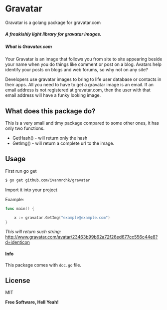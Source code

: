 # Gravatar



Gravatar is a golang package for gravatar.com
##### A freakishly light library for gravatar images. 

##### What is Gravatar.com
Your Gravatar is an image that follows you from site to site appearing beside your name when you do things like comment or post on a blog. Avatars help identify your posts on blogs and web forums, so why not on any site?

Developers use gravatar images to bring to life user database or contacts in their apps. All you need to have to get a gravatar image is an email. If an email address is not registered at gravatar.com, then the user with that email address will have a funky looking image.

## What does this package do?

This is a very small and timy package compared to some other ones, it has only two functions.
- GetHash() - will return only the hash  
- GetImg() - will return a complete url to the image.

## Usage
First run go get
```sh
$ go get github.com/ivanmrchk/gravatar
```
Import it into your project

Example:
```Go
func main() {

	x := gravatar.GetImg("example@example.com")
}
```
*This will return such string:* http://www.gravatar.com/avatar/23463b99b62a72f26ed677cc556c44e8?d=identicon

#### Info
This package comes with `doc.go` file.

License
----

MIT


**Free Software, Hell Yeah!**

[//]: # (These are reference links used in the body of this note and get stripped out when the markdown processor does its job. There is no need to format nicely because it shouldn't be seen. Thanks SO - http://stackoverflow.com/questions/4823468/store-comments-in-markdown-syntax)


   [dill]: <https://github.com/joemccann/dillinger>
   [git-repo-url]: <https://github.com/joemccann/dillinger.git>
   [john gruber]: <http://daringfireball.net>
   [@thomasfuchs]: <http://twitter.com/thomasfuchs>
   [df1]: <http://daringfireball.net/projects/markdown/>
   [markdown-it]: <https://github.com/markdown-it/markdown-it>
   [Ace Editor]: <http://ace.ajax.org>
   [node.js]: <http://nodejs.org>
   [Twitter Bootstrap]: <http://twitter.github.com/bootstrap/>
   [keymaster.js]: <https://github.com/madrobby/keymaster>
   [jQuery]: <http://jquery.com>
   [@tjholowaychuk]: <http://twitter.com/tjholowaychuk>
   [express]: <http://expressjs.com>
   [AngularJS]: <http://angularjs.org>
   [Gulp]: <http://gulpjs.com>

   [PlDb]: <https://github.com/joemccann/dillinger/tree/master/plugins/dropbox/README.md>
   [PlGh]:  <https://github.com/joemccann/dillinger/tree/master/plugins/github/README.md>
   [PlGd]: <https://github.com/joemccann/dillinger/tree/master/plugins/googledrive/README.md>
   [PlOd]: <https://github.com/joemccann/dillinger/tree/master/plugins/onedrive/README.md>
